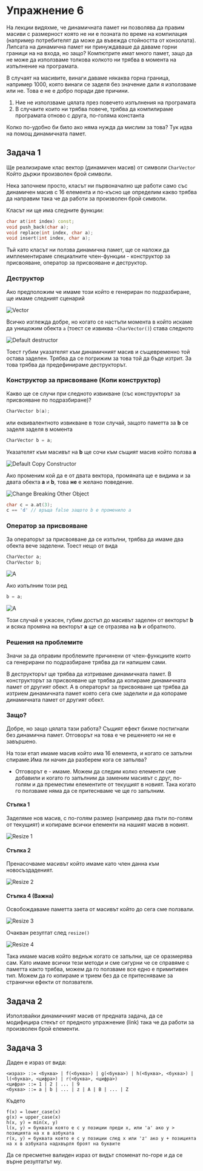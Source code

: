 # Упражнение 6
На лекции видяхме, че динамичната памет ни позволява да правим масиви с размерност която не ни е позната по време на компилация (например потребителят да може да въвежда стойността от конзолата).
Липсата на динамична памет ни принуждаваше да даваме горни граници на на входа, но защо? Компютрите имат много памет, защо да не може да използваме толкова колкото ни трябва в момента на изпълнение на програмата.

В случаят на масивите, винаги даваме някаква горна граница, например 1000, която винаги се заделя без значение дали я използваме или не. Това е не е добро поради две причини.

1. Ние не използваме цялата през повечето изпълнения на програмата
2. В случаите които ни трябва повече, трябва да компилираме програмата отново с друга, по-голяма константа

Колко по-удобно би било ако няма нужда да мислим за това?
Тук идва на помощ динамичната памет.

## Задача 1
Ще реализираме клас вектор (динамичен масив) от символи `CharVector` 
Който държи произволен брой символи.

Нека започнем просто, класът ни първоначално ще работи само със динамичен масив с 16 елемента и по-късно ще определим какво трябва да направим така че да работи за произволен брой символи.

Класът ни ще има следните функции:
```c++
char at(int index) const;
void push_back(char a);
void replace(int index, char a);
void insert(int index, char a);
```

Тъй като класът ни ползва динамична памет, ще се наложи да имплементираме специалните член-функции - конструктор за присвояване, оператор за присвояване и деструктор.

### Деструктор
Ако предположим че имаме този който е генериран по подразбиране, ще имаме следният сценарий

![Vector](images/a.png)

Всичко изглежда добре, но когато се настъпи момента в който искаме да унищожим обекта `a` (тоест се извиква `~CharVector()`) става следното

![Default destructor](images/destructor.png)

Тоест губим указателят към динамичният масив и същевременно той остава заделен. Трябва да се погрижим за това той да бъде изтрит. За това трябва да предефинираме деструкторът.

### Конструктор за присвояване (Копи конструктор)
Какво ще се случи при следното извикване (със конструкторът за присвояване по подразбиране)?
```c++
CharVector b(a);
```
или еквивалентното извикване в този случай, защото паметта за **b** се заделя заделя в момента
```c++
CharVector b = a;
```
Указателят към масивът на **b** ще сочи към същият масив който ползва **a**

![Default Copy Constructor](images/copy_constructor.png)

Ако променим кой да е от двата вектора, промяната ще е видима и за двата обекта **a** и **b**, това **не** е желано поведение.

![Change Breaking Other Object](images/change_1.png)

```c++
char c = a.at(3);
c == 'd' // връща false защото b е променило a
```

### Оператор за присвояване
За операторът за присвояване да се изпълни, трябва да имаме два обекта вече заделени.
Тоест нещо от вида
```c++
CharVector a;
CharVector b;
```

![A](images/a_b.png)

Ако изпълним този ред
```c++
b = a;
```

![A](images/copy_operator.png)

Този случай е ужасен, губим достъп до масивът заделен от векторът **b** и всяка промяна на векторът **a** ще се отразява на **b** и обратното.

### Решения на проблемите
Значи за да оправим проблемите причинени от член-функциите които са генерирани по подразбиране трябва да ги напишем сами.

В деструкторът ще трябва да изтриваме динамичната памет.
В конструкторът за присвояване ще трябва да копираме динамичната памет от другият обект.
А в операторът за присвояване ще трябва да изтрием динамичната памет която сега сме заделили и да копораме динамичната памет от другият обект.

### Защо?
Добре, но защо цялата тази работа? Същият ефект бихме постигнали без динамична памет. 
Отговорът на това е че решението ни не е завършено.

На този етап имаме масив който има 16 елемента, и когато се запълни спираме.Има ли начин да разберем кога се запълва?
- Отговорът е - имаме. Можем да следим колко елементи сме добавили и когато го запълним да заменим масивът с друг, по-голям и да преместим елементите от текущият в новият. Така когато го ползваме няма да се притеснваме че ще го запълним.

#### Стъпка 1
Заделяме нов масив, с по-голям размер (например два пъти по-голям от текущият) и копираме всички елементи на нашият масив в новият.

![Resize 1](images/resize_1.png)

#### Стъпка 2
Пренасочваме масивът който имаме като член данна към новосъздаденият.

![Resize 2](images/resize_2.png)

#### Стъпка 4 (Важна)
Освобождаваме паметта заета от масивът който до сега сме ползвали.

![Resize 3](images/resize_3.png)

Очакван резултат след `resize()`

![Resize 4](images/resize_4.png)

Така имаме масив който веднъж когато се запълни, ще се оразмерява сам.
Като имаме всички тези методи и сме сигурни че се справяме с паметта както трябва, можем да го ползваме все едно е примитивен тип. Можем да го копираме и трием без да се притесняваме за странични ефекти от ползвателя.

## Задача 2
Използвайки динамичният масив от предната задача, да се модифицира стекът от предното упражнение (link) така че да работи за произволен брой елементи.

## Задача 3
Даден е израз от вида:
 
```
<израз> ::= <буква> | f(<буква>) | g(<буква>) | h(<буква>, <буква>) | l(<буква>, <цифра>) | r(<буква>, <цифра>)
<цифра> ::= 1 | 2 | ... | 9
<буква> ::= a | b | ... | z | A | B | ... | Z
```
Където
```
f(x) = lower_case(x)
g(x) = upper_case(x)
h(x, y) = min(x, y)
l(x, y) = буквата която е с y позиции преди x, или 'a' ако y > позицията на x в азбуката
r(x, y) = буквата която е с y позиции след x или 'z' ако y + позицията на x в азбуката надхвърля броят на буквите
```

Да се пресметне валиден израз от видът споменат по-горе и да се върне резултатът му.
